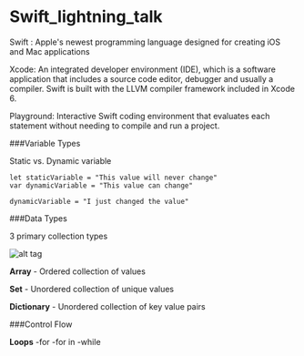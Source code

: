 # Swift_lightning_talk

Swift : 
Apple's newest programming language designed for creating iOS and Mac applications

Xcode:
An integrated developer environment (IDE), which is a software application that includes a source code editor, debugger and usually a compiler. Swift is built with the LLVM compiler framework included in Xcode 6.

Playground: 
Interactive Swift coding environment that evaluates each statement without needing to compile and run a project. 

###Variable Types 

Static vs. Dynamic variable 

```
let staticVariable = "This value will never change"
var dynamicVariable = "This value can change"

dynamicVariable = "I just changed the value"

```

###Data Types

3 primary collection types

![alt tag](https://developer.apple.com/library/prerelease/ios/documentation/Swift/Conceptual/Swift_Programming_Language/Art/CollectionTypes_intro_2x.png)

**Array** - Ordered collection of values

**Set** - Unordered collection of unique values

**Dictionary** - Unordered collection of key value pairs

###Control Flow

**Loops**
-for 
-for in 
-while








